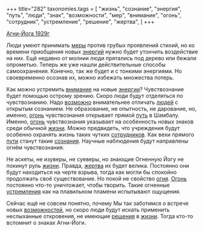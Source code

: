 +++
title="282"
taxonomies.tags = [
 "жизнь",
 "сознание",
 "энергия",
 "путь",
 "люди",
 "знак",
 "возможности",
 "мер",
 "внимание",
 "огонь",
 "сотрудник",
 "устремление",
 "решение",
 "жертва",
]
+++

[Агни-Йога 1929г](/agni/1929)

Люди умеют принимать [меры](/tags/мер) против грубых проявлений стихий, но ко времени приобщения новых [энергий](/tags/энергия) нужно будет утончить воздействие на них. Ещё недавно от молнии люди прятались под дерево или бежали опрометью. Теперь же уже нашли действительные способы самоохранения. Конечно, так же будет и с тонкими энергиями. Но своевременно осознав их, можно избежать множества потерь.   

Как можно устремить [внимание](/tags/внимание) на новые [энергии](/tags/энергия)? Чувствознание будет помощью острому зрению. Скоро люди будут отделяться по чувствознанию. Надо [возможно](/tags/возможности) внимательнее отличать [людей](/tags/люди) с открытым сознанием. Не образование, не опытность, не дарование, но, именно, [огонь](/tags/огонь) чувствознания открывает прямой [путь](/tags/путь) в Шамбалу. Именно, [огонь](/tags/огонь) чувствознания указывает на особенность новых знаков среди обычной [жизни](/tags/жизнь). Можно предвидеть, что учреждения будут особенно охранять жизнь таких чутких [сотрудников](/tags/сотрудник). Как вехи прямого [пути](/tags/путь) станут такие [сознания](/tags/сознание). Научные наблюдения будут направлены огнём чувствознания.   

Не аскеты, не изуверы, не суеверы, но знающие Огненную Йогу не покинут руль [жизни](/tags/жизнь). Правда, [жертва](/tags/жертва) их будет велика. Постоянно они будут находиться на черте взрыва, тогда как могли бы спокойно продолжать своё существование. Но покой не свойство [огня](/tags/огонь). [Огонь](/tags/огонь) постоянно что-то уничтожает, чтобы творить. Такие огненные [устремления](/tags/устремление) как на плавильном пламени испытывают ощущения.   

Сейчас ещё не совсем понятно, почему Мы так заботимся о встрече новых [возможностей](/tags/возможности), но скоро люди будут искать применить неслыханные откровения, не имеющие [решения](/tags/решение) в [жизни](/tags/жизнь). Тогда кто-то вспомнит о знаках Агни-Йоги.